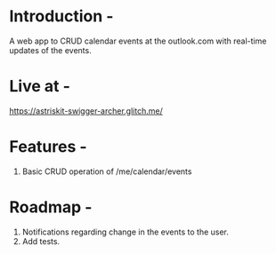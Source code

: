 # Introduction -

A web app to CRUD calendar events at the outlook.com with real-time updates of the events.

# Live at -

https://astriskit-swigger-archer.glitch.me/

# Features -

1. Basic CRUD operation of /me/calendar/events

# Roadmap -

1. Notifications regarding change in the events to the user.
2. Add tests.
